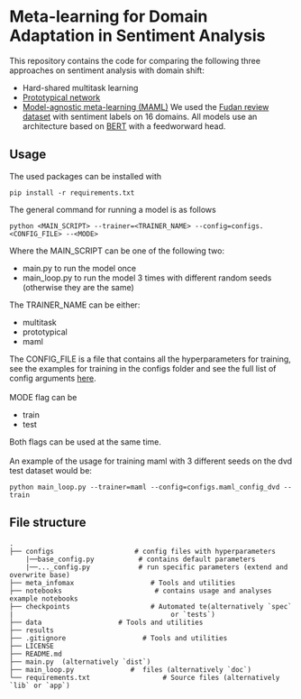 # Meta-learning for Domain Adaptation in Sentiment Analysis

This repository contains the code for comparing the following three approaches on sentiment analysis with domain shift: 
* Hard-shared multitask learning
* [Prototypical network](https://arxiv.org/abs/1703.05175)
* [Model-agnostic meta-learning (MAML)](https://arxiv.org/abs/1703.03400)
We used the [Fudan review dataset](https://github.com/FrankWork/fudan_mtl_reviews) with sentiment labels on 16 domains.
All models use an architecture based on [BERT](https://arxiv.org/abs/1810.04805) with a feedworward head.

## Usage
The used packages can be installed with
```
pip install -r requirements.txt
```
The general command for running a model is as follows
```
python <MAIN_SCRIPT> --trainer=<TRAINER_NAME> --config=configs.<CONFIG_FILE> --<MODE>
```
Where the MAIN_SCRIPT can be one of the following two:
* main.py to run the model once
* main_loop.py to run the model 3 times with different random seeds (otherwise they are the same)
<!-- end of the list -->
The TRAINER_NAME can be either:
* multitask
* prototypical
* maml
<!-- end of the list -->
The CONFIG_FILE is a file that contains all the hyperparameters for training, see the examples for training in the configs folder and see the full list of config arguments [here](google.com).\
\
MODE flag can be
* train
* test
<!-- end of the list -->
Both flags can be used at the same time.\
\
An example of the usage for training maml with 3 different seeds on the dvd test dataset would be:
```
python main_loop.py --trainer=maml --config=configs.maml_config_dvd --train
```
## File structure
    .
    ├── configs                    # config files with hyperparameters
        |──base_config.py           # contains default parameters
        |──..._config.py            # run specific parameters (extend and overwrite base)
    ├── meta_infomax                   # Tools and utilities
    ├── notebooks                       # contains usage and analyses example notebooks
    ├── checkpoints                    # Automated te(alternatively `spec` 
    |                                       or `tests`)
    ├── data                   # Tools and utilities
    ├── results
    ├── .gitignore                   # Tools and utilities
    ├── LICENSE
    ├── README.md
    ├── main.py  (alternatively `dist`)
    ├── main_loop.py              #  files (alternatively `doc`)
    └── requirements.txt                  # Source files (alternatively `lib` or `app`)

    



